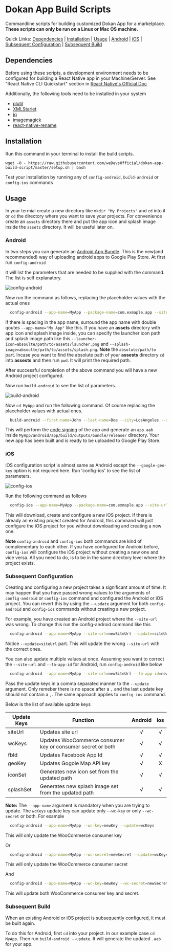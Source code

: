 # Dokan App Build Scripts

Commandline scripts for building customized Dokan App for a marketplace. **These scripts can only be run on a Linux or Mac OS machine.**

Quick Links: [Dependencies](#dependencies) | [Installation](#installation) | [Usage](#usage) | [Android](#android) | [iOS](#ios) | [Subsequent Configuration](#subsequent-configuration) | [Subsequent Build](#subsequent-build)

## Dependencies

Before using these scripts, a development environment needs to be configured for building a React Native app in your Machine/Server. See "React Native CLI Quickstart" section in [React Native's Official Doc](https://facebook.github.io/react-native/docs/getting-started)

Additionally, the following tools need to be installed in your system

- [plutil](http://manpages.ubuntu.com/manpages/precise/man1/plutil.1.html)
- [XMLStarlet](http://xmlstar.sourceforge.net/)
- [jq](https://stedolan.github.io/jq/download/)
- [imagemagick](https://imagemagick.org/index.php)
- [react-native-rename](https://github.com/junedomingo/react-native-rename)

## Installation

Run this command in your terminal to install the build scripts.

`wget -O - https://raw.githubusercontent.com/weDevsOfficial/dokan-app-build-script/master/setup.sh | bash`

Test your installation by running any of `config-android`, `build-android` or `config-ios` commands

## Usage

In your termial create a new directory like `mkdir "My Projects"` and `cd` into it or `cd` the directory where you want to save your projects. For convenience create an `assets` directory there and put the app icon and splash image inside the `assets` directory. It will be useful later on.

### Android

In two steps you can generate an [Android App Bundle](https://developer.android.com/guide/app-bundle). This is the new(and recommended) way of uploading android apps to Google Play Store. At first run `config-android`

It will list the parameters that are needed to be supplied with the command. The list is self explanatory.

![config-android](./config-android.png)

Now run the command as follows, replacing the placeholder values with the actual ones

```bash
  config-android --app-name=MyApp --package-name=com.exmaple.app --site-url=https://example.com --wc-key=somekey --wc-secret=somesecret --fb-app-id=facebookappid --google-geo-key=googlemapapikey --launcher-icon=absolute/path/to/laucnher.png --splash-image=absolute/path/to/splash.png
```

If there is spacing in the app name, surround the app name with double qoutes `--app-name="My App"` like this. If you have an **assets** directory with app icon and splash image inside, you can specify the launcher icon path and splash image path like this `--launcher-icon=absoulte/path/to/assets/launcher.png` and `--splash-image=absoulte/path/to/assets/splash.png`. **Note** the `absolute/path/to` part. Incase you want to find the absolute path of your **assests** directory `cd` into **assests** and then run `pwd`. It will print the required path.

After successful completion of the above command you will have a new Android project configured.

Now run `build-android` to see the list of parameters.

![build-android](./build-android.png)

Now `cd MyApp` and run the following command. Of course replacing the placeholder values with actual ones.

```bash
  build-android --first-name=John --last-name=Doe --city=LosAngeles --state=California --country=US --store-password=somepassword --key-password=somepassword
```

This will perform the [code signing](https://developer.android.com/studio/publish/app-signing) of the app and generate an `app.aab` inside `MyApp/android/app/build/outputs/bundle/release/` directory. Your new app has been built and is ready to be uploaded to Google Play Store.

### iOS

iOS configuration script is almost same as Android except the `--google-geo-key` option is not required here. Run 'config-ios' to see the list of parameters.

![config-ios](./config-ios.png)

Run the following command as follows

```bash
  config-ios --app-name=MyApp --package-name=com.exmaple.app --site-url=https://example.com --wc-key=somekey --wc-secret=somesecret --fb-app-id=facebookappid --launcher-icon=path/to/laucnher.png --splash-image=path/to/splash.png
```

This will download, create and configure a new iOS project. If there is already an existing project created for Android, this command will just configure the iOS project for you without downloading and creating a new one.

**Note** `config-android` and `config-ios` both commands are kind of complementary to each other. If you have configured for Android before, `config-ios` will configure the iOS project without creating a new one and vice versa. All you need to do, is to be in the same directory level where the project exists.

### Subsequent Configuration

Creating and configuring a new project takes a significant amount of time. It may happen that you have passed wrong values to the arguments of `config-android` or `config-ios` command and configured the Android or iOS project. You can revert this by using the `--update` argument for both `config-android` and `config-ios` commands without creating a new project.

For example, you have created an Android project where the `--site-url` was wrong. To change this run the config-android command like this

```bash
  config-android --app-name=MyApp --site-url=newSiteUrl --update=siteUrl
```

Notice `--update=siteUrl` part. This will update the wrong `--site-url` with the correct ones.

You can also update multiple values at once. Assuming you want to correct the `--site-url` and `--fb-app-id` for Android, run `config-android` like below

```bash
  config-android --app-name=MyApp --site-url=newSiteUrl --fb-app-id=newfacebookappid --update=siteUrl,fbId
```

Pass the update keys in a comma separated manner to the `--update` argument. Only remeber there is no space after a `,` and the last update key should not contain a `,`. The same approach applies to `config-ios` command.

Below is the list of available update keys

| Update Keys | Function                                                    | Android | ios |
| ----------- | ----------------------------------------------------------- | :-----: | :-: |
| siteUrl     | Updates site url                                            |    √    |  √  |
| wcKeys      | Updates WooCommerce consumer key or consumer secret or both |    √    |  √  |
| fbId        | Updates Facebook App Id                                     |    √    |  √  |
| geoKey      | Updates Gogole Map API key                                  |    √    |  X  |
| iconSet     | Generates new icon set from the updated path                |    √    |  √  |
| splashSet   | Generates new splash image set from the updated path        |    √    |  √  |

**Note:** The `--app-name` argument is mandatory when you are trying to update. The `wcKeys` update key can update only `--wc-key` or only `--wc-secret` or both. For example

```bash
  config-android --app-name=MyApp --wc-key=newKey --update=wcKeys
```

This will only update the WooCommerce consumer key

Or

```bash
  config-android --app-name=MyApp --wc-secret=newSecret --update=wcKeys
```

This will only update the WooCommerce consumer secret

And

```bash
  config-android --app-name=MyApp --wc-key=newKey --wc-secret=newSecret --update=wcKeys
```

This will update both WooCommerce consumer key and secret.

### Subsequent Build

When an existing Android or iOS project is subsequently configured, it must be built again.

To do this for Android, first `cd` into your project. In our example case `cd MyApp`. Then run `build-android --update`. It will generate the updated `.aab` for your app.
